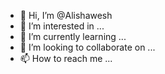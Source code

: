 - 👋 Hi, I’m @Alishawesh
- 👀 I’m interested in ...
- 🌱 I’m currently learning ...
- 💞️ I’m looking to collaborate on ...
- 📫 How to reach me ...

<!---
Alishawesh/Alishawesh is a ✨ special ✨ repository because its `README.md` (this file) appears on your GitHub profile.
You can click the Preview link to take a look at your changes.
--->
